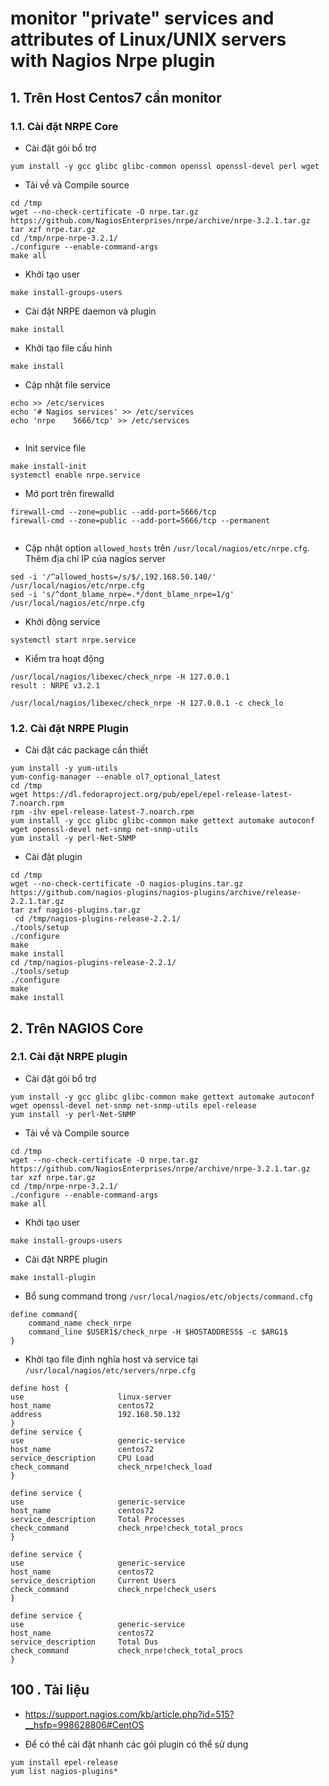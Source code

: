 

# monitor "private" services and attributes of Linux/UNIX servers with Nagios Nrpe plugin 


## 1. Trên Host Centos7 cần monitor 

### 1.1. Cài đặt NRPE Core 
- Cài đặt  gói bổ trợ
```
yum install -y gcc glibc glibc-common openssl openssl-devel perl wget

```

- Tải về và Compile  source 
```
cd /tmp
wget --no-check-certificate -O nrpe.tar.gz https://github.com/NagiosEnterprises/nrpe/archive/nrpe-3.2.1.tar.gz
tar xzf nrpe.tar.gz
cd /tmp/nrpe-nrpe-3.2.1/
./configure --enable-command-args
make all
```

- Khởi tạo user 
```
make install-groups-users

```

- Cài đặt NRPE daemon và plugin 
```
make install

```

- Khởi tạo file cấu hình 
```
make install

```

- Cập nhật file service 
```
echo >> /etc/services
echo '# Nagios services' >> /etc/services
echo 'nrpe    5666/tcp' >> /etc/services
 
```

- Init service file 
```
make install-init
systemctl enable nrpe.service
```

- Mở port trên firewalld
```
firewall-cmd --zone=public --add-port=5666/tcp
firewall-cmd --zone=public --add-port=5666/tcp --permanent
 
```

- Cập nhật option `allowed_hosts` trên `/usr/local/nagios/etc/nrpe.cfg`. Thêm địa chỉ IP của nagios server 
```
sed -i '/^allowed_hosts=/s/$/,192.168.50.140/' /usr/local/nagios/etc/nrpe.cfg
sed -i 's/^dont_blame_nrpe=.*/dont_blame_nrpe=1/g' /usr/local/nagios/etc/nrpe.cfg
```


- Khởi động service 
```
systemctl start nrpe.service
```

- Kiểm tra hoạt động 
```
/usr/local/nagios/libexec/check_nrpe -H 127.0.0.1
result : NRPE v3.2.1

/usr/local/nagios/libexec/check_nrpe -H 127.0.0.1 -c check_lo

```


### 1.2. Cài đặt NRPE Plugin 

- Cài đặt các package cần thiết 
```
yum install -y yum-utils
yum-config-manager --enable ol7_optional_latest
cd /tmp
wget https://dl.fedoraproject.org/pub/epel/epel-release-latest-7.noarch.rpm
rpm -ihv epel-release-latest-7.noarch.rpm
yum install -y gcc glibc glibc-common make gettext automake autoconf wget openssl-devel net-snmp net-snmp-utils
yum install -y perl-Net-SNMP
```

- Cài đặt plugin 
```
cd /tmp
wget --no-check-certificate -O nagios-plugins.tar.gz https://github.com/nagios-plugins/nagios-plugins/archive/release-2.2.1.tar.gz
tar zxf nagios-plugins.tar.gz
 cd /tmp/nagios-plugins-release-2.2.1/
./tools/setup
./configure
make
make install
cd /tmp/nagios-plugins-release-2.2.1/
./tools/setup
./configure
make
make install
```

## 2. Trên NAGIOS Core

### 2.1. Cài đặt NRPE plugin 

- Cài đặt  gói bổ trợ
```
yum install -y gcc glibc glibc-common make gettext automake autoconf wget openssl-devel net-snmp net-snmp-utils epel-release
yum install -y perl-Net-SNMP
```

- Tải về và Compile  source 
```
cd /tmp
wget --no-check-certificate -O nrpe.tar.gz https://github.com/NagiosEnterprises/nrpe/archive/nrpe-3.2.1.tar.gz
tar xzf nrpe.tar.gz
cd /tmp/nrpe-nrpe-3.2.1/
./configure --enable-command-args
make all
```

- Khởi tạo user 
```
make install-groups-users

```

- Cài đặt NRPE plugin 
```
make install-plugin
```

- Bổ sung command trong `/usr/local/nagios/etc/objects/command.cfg`
```
define command{
    command_name check_nrpe
    command_line $USER1$/check_nrpe -H $HOSTADDRESS$ -c $ARG1$
}
```

- Khởi tạo file định nghĩa host và service tại `/usr/local/nagios/etc/servers/nrpe.cfg`
```
define host {
use                     linux-server
host_name               centos72
address                 192.168.50.132
}
define service {
use                     generic-service
host_name               centos72
service_description     CPU Load
check_command           check_nrpe!check_load
}

define service {
use                     generic-service
host_name               centos72
service_description     Total Processes
check_command           check_nrpe!check_total_procs
}

define service {
use                     generic-service
host_name               centos72
service_description     Current Users
check_command           check_nrpe!check_users
}

define service {
use                     generic-service
host_name               centos72
service_description     Total Dus
check_command           check_nrpe!check_total_procs
}
```



## 100 . Tài liệu 

- https://support.nagios.com/kb/article.php?id=515?__hsfp=998628806#CentOS

- Để có thể cài đặt nhanh các gói plugin có thể sử dụng
```
yum install epel-release
yum list nagios-plugins*
```